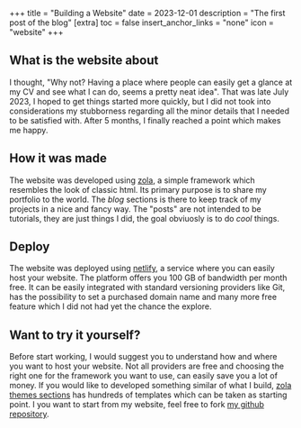 +++
title = "Building a Website"
date = 2023-12-01
description = "The first post of the blog"
[extra]
toc = false
insert_anchor_links = "none"
icon = "website"
+++

## What is the website about
I thought, "Why not? Having a place where people can easily get a glance at my CV and see what I can do, seems a pretty neat idea". That was late July 2023, I hoped to get things started more quickly, but I did not took into considerations my stubborness regarding all the minor details that I needed to be satisfied with. After 5 months, I finally reached a point which makes me happy.

## How it was made
The website was developed using [zola](https://www.getzola.org/), a simple framework which resembles the look of classic html. Its primary purpose is to share my portfolio to the world. The *blog* sections is there to keep track of my projects in a nice and fancy way. The "posts" are not intended to be tutorials, they are just things I did, the goal obviuosly is to do *cool* things.

## Deploy
The website was deployed using [netlify](https://www.netlify.com/), a service where you can easily host your website. The platform offers you 100 GB of bandwidth per month free. It can be easily integrated with standard versioning providers like Git, has the possibility to set a purchased domain name and many more free feature which I did not had yet the chance the explore. 

## Want to try it yourself?
Before start working, I would suggest you to understand how and where you want to host your website. Not all providers are free and choosing the right one for the framework you want to use, can easily save you a lot of money. If you would like to developed something similar of what I build, [zola themes sections](https://www.getzola.org/themes/) has hundreds of templates which can be taken as starting point. I you want to start from my website, feel free to fork [my github repository](https://github.com/nicolamarchiotto/k8-zola-blog).